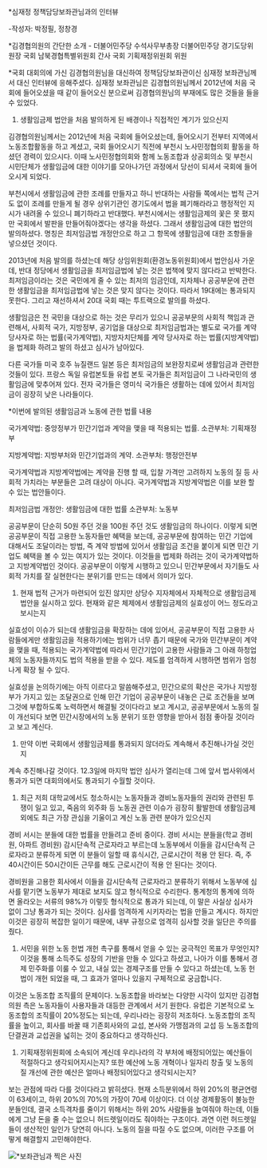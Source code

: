 \*심재정 정책담당보좌관님과의 인터뷰

-작성자: 박정필, 정창경

\*김경협의원의 간단한 소개 - 더불어민주당 수석사무부총장 더불어민주당
경기도당위원장 국회 남북경협특별위원회 간사 국회 기획재정위원회 위원

\*국회 대회의에 가신 김경협의원님을 대신하여 정책담당보좌관이신 심재정
보좌관님께서 대신 인터뷰에 응해주셨다. 심재정 보좌관님은
김경협의원님께서 2012년에 처음 국회에 들어오셨을 때 같이 들어오신
분으로써 김경협의원님의 부재에도 많은 것들을 들을 수 있었다.

1.  생활임금제 법안을 처음 발의하게 된 배경이나 직접적인 계기가 있으신지

김경협의원님께서는 2012년에 처음 국회에 들어오셨는데, 들어오시기 전부터
지역에서 노동조합활동을 하고 계셨고, 국회 들어오시기 직전에 부천시
노사민정협의회 활동을 하셨던 경력이 있으시다. 이때 노사민정협의회와 함께
노동조합과 상공회의소 및 부천시 시민단체가 생활임금에 대한 이야기를
모아나가던 과정에서 당선이 되셔서 국회에 들어오시게 되었다.

부천시에서 생활임금에 관한 조례를 만들자고 하니 반대하는 사람들 쪽에서는
법적 근거도 없이 조례를 만들게 될 경우 상위기관인 경기도에서 법을
폐기해라라고 행정적인 지시가 내려올 수 있으니 폐기하라고 반대했다.
부천시에서는 생활임금제의 꽃은 못 폈지만 국회에서 발판을
만들어줘야겠다는 생각을 하셨다. 그래서 생활임금에 대한 법안의
발의하셨다. 명칭은 최저임금법 개정안으로 하고 그 항목에 생활임금에 대한
조항들을 넣으셨던 것이다.

2013년에 처음 발의를 하셨는데 해당 상임위원회(환경노동위원회)에서
법안심사 가운데, 반대 정당에서 생활임금을 최저임금법에 넣는 것은 법책에
맞지 않다라고 반박한다. 최저임금이라는 것은 국민에게 줄 수 있는 최저의
임금인데, 지차체나 공공부문에 관련한 생활임금을 최저임금법에 넣는 것은
맞지 않다는 것이다. 따라서 19대에는 통과되지 못한다. 그리고 재선하셔서
20대 국회 때는 투트랙으로 발의를 하셨다.

생활임금은 전 국민을 대상으로 하는 것은 무리가 있으니 공공부문의 사회적
책임과 관련해서, 사회적 국가, 지방정부, 공기업을 대상으로 최저임금법과는
별도로 국가를 계약 당사자로 하는 법률(국가계약법), 지방자치단체를 계약
당사자로 하는 법률(지방계약법)을 법제화 하려고 발의 하셨고 심사가
남아있다.

다른 국가들 미국 호주 뉴질랜드 일본 등은 최저임금의 보완장치로써
생활임금과 관련한 것들이 있다. 프랑스 독일 유럽본토들 유럽 본토 국가들은
최저임금이 그 나라국민의 생활임금에 맞추어져 있다. 전자 국가들은 영미식
국가들은 생활하는 데에 있어서 최저임금이 굉장히 낮은 나라들이다.

\*이번에 발의된 생활임금과 노동에 관한 법률 내용

국가계약법: 중앙정부가 민간기업과 계약을 맺을 때 적용되는 법률.
소관부처: 기획재정부

지방계약법: 지방부처와 민간기업과의 계약. 소관부처: 행정안전부

국가계약법과 지방계약법에는 계약을 진행 할 때, 입찰 가격만 고려하지
노동의 질 등 사회적 가치라는 부분들은 고려 대상이 아니다. 국가계약법과
지방계약법은 이를 보완 할 수 있는 법안들이다.

최저임금법 개정안: 생활임금에 대한 법률 소관부처: 노동부

공공부문이 단순히 50원 주던 것을 100원 주던 것도 생활임금의 하나이다.
이렇게 되면 공공부문이 직접 고용한 노동자들만 혜택을 보는데, 공공부문에
참여하는 민간 기업에 대해서도 조달이라는 방법, 즉 계약 방법에 있어서
생활임금 조건을 붙이게 되면 민간 기업도 혜택을 볼 수 있는 여지가 있는
것이다. 이것들을 법제화 하려는 것이 국가계약법하고 지방계약법인 것이다.
공공부문이 이렇게 시행하고 있으니 민간부문에서 자기들도 사회적 가치를 잘
실현한다는 분위기를 만드는 데에서 의미가 있다.

1.  현재 법적 근거가 마련되어 있진 않지만 상당수 지자체에서 자체적으로
    생활임금제 법안을 실시하고 있다. 현재와 같은 체제에서 생활임금제의
    실효성이 어느 정도라고 보시는지

실효성이 이슈가 되는데 생활임금을 확장하는 데에 있어서, 공공부문이 직접
고용한 사람들에게만 생활임금을 적용하기에는 범위가 너무 좁기 때문에
국가와 민간부문이 계약을 맺을 때, 적용되는 국가계약법에 따라서
민간기업이 고용한 사람들과 그 아래 하청업체의 노동자들까지도 법의 적용을
받을 수 있다. 제도를 엄격하게 시행하면 범위가 엄청나게 확장 될 수 있다.

실효성을 논의하기에는 아직 이르다고 말씀해주셨고, 민간으로의 확산은
국가나 지방정부가 가지고 있는 조달권으로 인해 민간 기업이 공공부문이
내놓은 근로 조건들을 보며 그것에 부합하도록 노력하면서 해결될 것이다라고
보고 계시고, 공공부문에서 노동의 질이 개선되다 보면 민간시장에서의 노동
분위기 또한 영향을 받아서 점점 좋아질 것이라고 보고 계신다.

1.  만약 이번 국회에서 생활임금제를 통과되지 않더라도 계속해서
    추진해나가실 것인지

계속 추진해나갈 것이다. 12.3일에 마지막 법안 심사가 열리는데 그에 앞서
법사위에서 통과가 되면 대회의에서도 통과되기 수월할 것이다.

1.  최근 저희 대학교에서도 청소하시는 노동자들과 경비노동자들의 권리와
    관련된 투쟁이 일고 있고, 죽음의 외주화 등 노동권 관련 이슈가 굉장히
    활발한데 생활임금제 외에도 최근 가장 관심을 기울이고 계신 노동 관련
    분야가 있으신지

경비 서시는 분들에 대한 법률을 만들려고 준비 중이다. 경비 서시는
분들을(학교 경비원, 아파트 경비원) 감시단속적 근로자라고 부르는데
노동부에서 이들을 감시단속적 근로자라고 분류하게 되면 이 분들이 일할 때
휴식시간, 근로시간이 적용 안 된다. 즉, 주 40시간이든 50시간이든 근무를
해도 근로시간이 적용 안 된다는 것이다.

경비원을 고용한 회사에서 이들을 감시단속적 근로자라고 분류하기 위해서
노동부에 심사를 맡기면 노동부가 제대로 보지도 않고 형식적으로 수리한다.
통계청의 통계에 의하면 올라오는 서류의 98%가 이렇듯 형식적으로 통과가
되는데, 이 말은 사실상 심사가 없이 그냥 통과가 되는 것이다. 심사를
엄격하게 시키자라는 법을 만들고 계시다. 하지만 이것은 굉장히 복잡한
일이기 때문에, 내부 규정으로 엄격히 심사할 것을 일단은 주의를 줬다.

1.  서민을 위한 노동 헌법 개헌 촉구를 통해서 얻을 수 있는 궁극적인
    목표가 무엇인지? 이것을 통해 소득주도 성장의 기반을 만들 수 있다고
    하셨고, 나아가 이를 통해서 경제 민주화를 이룰 수 있고, 내실 있는
    경제구조를 만들 수 있다고 하셨는데, 노동 헌법이 개헌 되었을 때, 그
    효과가 얼마나 있을지 구체적으로 궁금합니다.

이것은 노동조합 조직률의 문제이다. 노동조합을 바라보는 다양한 시각이
있지만 김경협의원 측은 노동자들이 사용자들과 대등한 관계에서 서기
원한다. 유럽은 기본적으로 노동조합의 조직률이 20%정도는 되는데,
우리나라는 굉장히 저조하다. 노동조합의 조직률을 높이고, 회사를 바꿀 때
기존회사와의 교섭, 본사와 가맹점과의 교섭 등 노동조합의 단결권과
교섭권을 넓히는 것이 중요하다고 생각하신다.

1.  기획재정위원회에 소속되어 계신데 우리나라의 각 부처에 배정되어있는
    예산들이 적절하다고 생각되어지시는지? 또한 예산에 노동 개혁이나
    일자리 창출 및 노동의 질 개선에 관한 예산은 얼마나 배정되어있다고
    생각되시는지?

보는 관점에 따라 다를 것이다라고 밝히셨다. 현재 소득분위에서 하위 20%의
평균연령이 63세이고, 하위 20%의 70%의 가장이 70세 이상이다. 더 이상
경제활동이 불능한 분들인데, 결국 소득격차를 줄이기 위해서는 하위 20%
사람들을 높여줘야 하는데, 이들에게 그냥 돈을 줄 수는 없으니
허드렛일이라도 줘야하는 구조이다. 과연 이런 허드렛일들이 생산적인 일인가
당연히 아니다. 노동의 질을 따질 수도 없으며, 이러한 구조를 어떻게
해결할지 고민해야한다.

![\*보좌관님과 찍은 사진](C:\Users\dsrla\Desktop\그림1.png)
